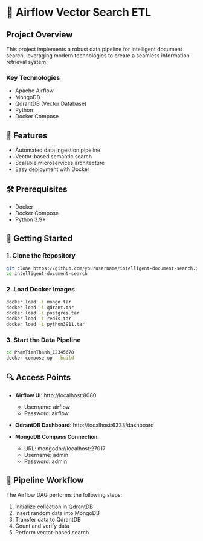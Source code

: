 # 🚀 Airflow Vector Search ETL

## Project Overview

This project implements a robust data pipeline for intelligent document search, leveraging modern technologies to create a seamless information retrieval system.

### Key Technologies
- Apache Airflow
- MongoDB
- QdrantDB (Vector Database)
- Python
- Docker Compose

## 🌟 Features

- Automated data ingestion pipeline
- Vector-based semantic search
- Scalable microservices architecture
- Easy deployment with Docker

## 🛠 Prerequisites

- Docker
- Docker Compose
- Python 3.9+

## 🚦 Getting Started

### 1. Clone the Repository
```bash
git clone https://github.com/yourusername/intelligent-document-search.git
cd intelligent-document-search
```

### 2. Load Docker Images
```bash
docker load -i mongo.tar
docker load -i qdrant.tar
docker load -i postgres.tar
docker load -i redis.tar
docker load -i python3911.tar
```

### 3. Start the Data Pipeline
```bash
cd PhamTienThanh_12345678
docker compose up --build
```

## 🔍 Access Points

- **Airflow UI**: http://localhost:8080
  - Username: airflow
  - Password: airflow

- **QdrantDB Dashboard**: http://localhost:6333/dashboard

- **MongoDB Compass Connection**:
  - URL: mongodb://localhost:27017
  - Username: admin
  - Password: admin

## 📝 Pipeline Workflow

The Airflow DAG performs the following steps:
1. Initialize collection in QdrantDB
2. Insert random data into MongoDB
3. Transfer data to QdrantDB
4. Count and verify data
5. Perform vector-based search
